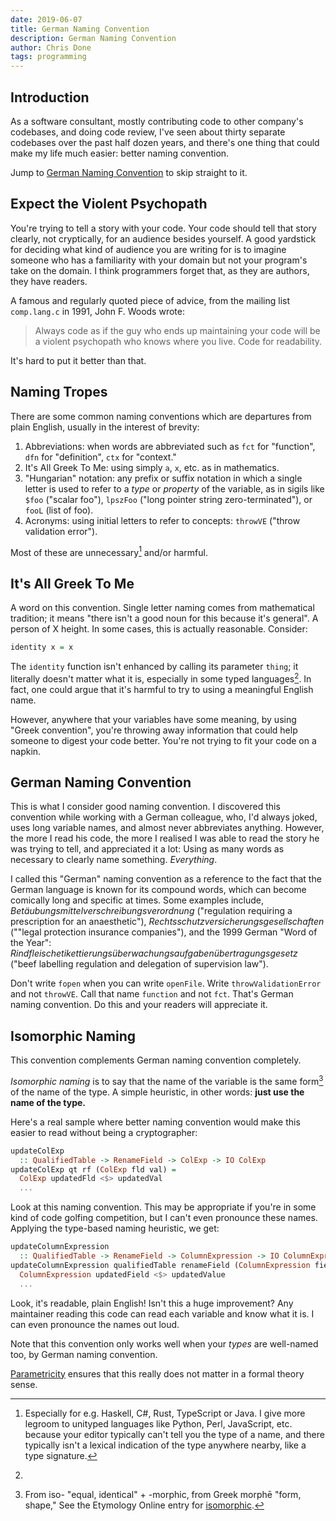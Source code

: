 ```yaml
---
date: 2019-06-07
title: German Naming Convention
description: German Naming Convention
author: Chris Done
tags: programming
---
```


## Introduction

As a software consultant, mostly contributing code to other company's
codebases, and doing code review, I've seen about thirty separate
codebases over the past half dozen years, and there's one thing that
could make my life much easier: better naming convention.

Jump to [German Naming Convention](#german-naming-convention) to skip
straight to it.

## Expect the Violent Psychopath

You're trying to tell a story with your code. Your code should tell
that story clearly, not cryptically, for an audience besides
yourself. A good yardstick for deciding what kind of audience you are
writing for is to imagine someone who has a familiarity with your
domain but not your program's take on the domain. I think programmers
forget that, as they are authors, they have readers.

A famous and regularly quoted piece of advice, from the mailing list
`comp.lang.c` in 1991, John F. Woods wrote:

> Always code as if the guy who ends up maintaining your code will be a
> violent psychopath who knows where you live.  Code for readability.

It's hard to put it better than that.

## Naming Tropes

There are some common naming conventions which are departures from
plain English, usually in the interest of brevity:

1. Abbreviations: when words are abbreviated such as `fct` for
   "function", `dfn` for "definition", `ctx` for "context."
2. It's All Greek To Me: using simply `a`, `x`, etc. as in mathematics.
3. "Hungarian" notation: any prefix or suffix notation in which a
   single letter is used to refer to a _type_ or _property_ of the
   variable, as in sigils like `$foo` ("scalar foo"), `lpszFoo` ("long
   pointer string zero-terminated"), or `fooL` (list of foo).
4. Acronyms: using initial letters to refer to concepts: `throwVE`
   ("throw validation error").

Most of these are unnecessary[^typedness] and/or harmful.

## It's All Greek To Me

A word on this convention. Single letter naming comes from
mathematical tradition; it means "there isn't a good noun for this
because it's general". A person of X height. In some cases, this is
actually reasonable. Consider:

```haskell
identity x = x
```

The `identity` function isn't enhanced by calling its parameter
`thing`; it literally doesn't matter what it is, especially in some
typed languages[^parametricity]. In fact, one could argue that it's
harmful to try to using a meaningful English name.

However, anywhere that your variables have some meaning, by using
"Greek convention", you're throwing away information that could help
someone to digest your code better. You're not trying to fit your code
on a napkin.

## German Naming Convention

This is what I consider good naming convention. I discovered this
convention while working with a German colleague, who, I'd always
joked, uses long variable names, and almost never abbreviates
anything. However, the more I read his code, the more I realised I was
able to read the story he was trying to tell, and appreciated it a
lot: Using as many words as necessary to clearly name
something. _Everything_.

I called this "German" naming convention as a reference to the fact
that the German language is known for its compound words, which can
become comically long and specific at times. Some examples include,
_Betäubungsmittelverschreibungsverordnung_ ("regulation requiring a
prescription for an anaesthetic"),
_Rechtsschutzversicherungsgesellschaften_ (""legal protection
insurance companies"), and the 1999 German "Word of the Year":
_Rindfleischetikettierungsüberwachungsaufgabenübertragungsgesetz_
("beef labelling regulation and delegation of supervision law").

Don't write `fopen` when you can write `openFile`. Write
`throwValidationError` and not `throwVE`. Call that name `function`
and not `fct`. That's German naming convention. Do this and your
readers will appreciate it.

## Isomorphic Naming

This convention complements German naming convention completely.

_Isomorphic naming_ is to say that the name of the variable is the
same form[^iso] of the name of the type. A simple
heuristic, in other words: **just use the name of the type.**

Here's a real sample where better naming convention would make this
easier to read without being a cryptographer:

``` haskell
updateColExp
  :: QualifiedTable -> RenameField -> ColExp -> IO ColExp
updateColExp qt rf (ColExp fld val) =
  ColExp updatedFld <$> updatedVal
  ...
```

Look at this naming convention. This may be appropriate if you're in
some kind of code golfing competition, but I can't even pronounce
these names. Applying the type-based naming heuristic, we get:

``` haskell
updateColumnExpression
  :: QualifiedTable -> RenameField -> ColumnExpression -> IO ColumnExpression
updateColumnExpression qualifiedTable renameField (ColumnExpression field value) =
  ColumnExpression updatedField <$> updatedValue
  ...
```

Look, it's readable, plain English! Isn't this a huge improvement? Any
maintainer reading this code can read each variable and know what it
is. I can even pronounce the names out loud.

Note that this convention only works well when your _types_ are well-named too,
by German naming convention.

[^iso]: From iso- "equal, identical" + -morphic, from Greek morphē
"form, shape," See the Etymology Online entry for
[isomorphic](https://www.etymonline.com/word/isomorphic).

[^typedness]: Especially for e.g. Haskell, C#, Rust, TypeScript or
Java. I give more legroom to unityped languages like Python, Perl,
JavaScript, etc. because your editor typically can't tell you the type
of a name, and there typically isn't a lexical indication of the type
anywhere nearby, like a type signature.

[^parametricity]:
[Parametricity](https://www.well-typed.com/blog/2015/05/parametricity/)
ensures that this really does not matter in a formal theory sense.
